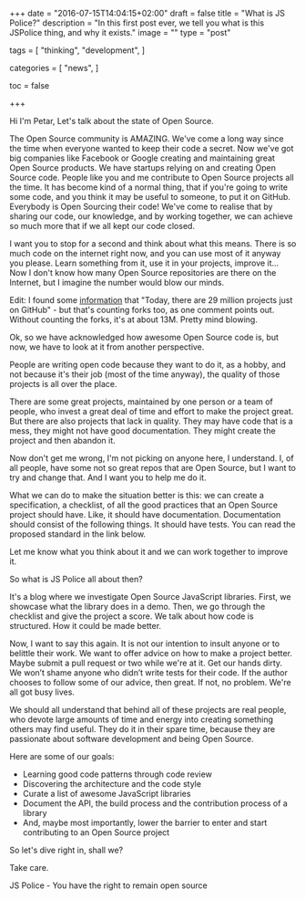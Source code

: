 +++
date = "2016-07-15T14:04:15+02:00"
draft = false
title = "What is JS Police?"
description = "In this first post ever, we tell you what is this JSPolice thing, and why it exists."
image = ""
type = "post"

tags = [
  "thinking",
  "development",
]

categories = [
  "news",
]

toc = false

+++

Hi I'm Petar, Let's talk about the state of Open Source.

The Open Source community is AMAZING. We've come a long way since the time when everyone wanted to keep their code a secret. Now we've got big companies like Facebook or Google creating and maintaining great Open Source products. We have startups relying on and creating Open Source code. People like you and me contribute to Open Source projects all the time. It has become kind of a normal thing, that if you're going to write some code, and you think it may be useful to someone, to put it on GitHub. Everybody is Open Sourcing their code! We've come to realise that by sharing our code, our knowledge, and by working together, we can achieve so much more that if we all kept our code closed.

I want you to stop for a second and think about what this means. There is so much code on the internet right now, and you can use most of it anyway you please. Learn something from it, use it in your projects, improve it... Now I don't know how many Open Source repositories are there on the Internet, but I imagine the number would blow our minds.

Edit: I found some [information](https://medium.com/@nayafia/we-re-in-a-brave-new-post-open-source-world-56ef46d152a3#.besu9ft0i) that "Today, there are 29 million projects just on GitHub" - but that's counting forks too, as one comment points out. Without counting the forks, it's at about 13M. Pretty mind blowing.

Ok, so we have acknowledged how awesome Open Source code is,  but now, we have to look at it from another perspective.

People are writing open code because they want to do it, as a hobby, and not because it's their job (most of the time anyway), the quality of those projects is all over the place.

There are some great projects, maintained by one person or a team of people, who invest a great deal of time and effort to make the project great. But there are also projects that lack in quality. They may have code that is a mess, they might not have good documentation. They might create the project and then abandon it.

Now don't get me wrong, I'm not picking on anyone here, I understand. I, of all people, have some not so great repos that are Open Source, but I want to try and change that. And I want you to help me do it.

What we can do to make the situation better is this: we can create a specification, a checklist, of all the good practices that an Open Source project should have. Like, it should have documentation. Documentation should consist of the following things. It should have tests. You can read the proposed standard in the link below.

Let me know what you think about it and we can work together to improve it.

So what is JS Police all about then?

It's a blog where we investigate Open Source JavaScript libraries.
First, we showcase what the library does in a demo.
Then, we go through the checklist and give the project a score. We talk about how code is structured. How it could be made better.

Now, I want to say this again. It is not our intention to insult anyone or to belittle their work. We want to offer advice on how to make a project better. Maybe submit a pull request or two while we're at it. Get our hands dirty.
We won’t shame anyone who didn’t write tests for their code.
If the author chooses to follow some of our advice, then great.
If not, no problem. We're all got busy lives. 

We should all understand that behind all of these projects are real people, who devote large amounts of time and energy into creating something others may find useful. They do it in their spare time, because they are passionate about software development and being Open Source. 

Here are some of our goals:
- Learning good code patterns through code review
- Discovering the architecture and the code style
- Curate a list of awesome JavaScript libraries
- Document the API, the build process and the contribution process of a library
- And, maybe most importantly, lower the barrier to enter and start contributing to an Open Source project

So let's dive right in, shall we?

Take care.

JS Police - You have the right to remain open source